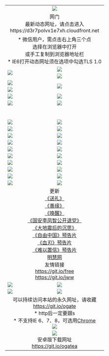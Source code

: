 ﻿<table>
  <tr></tr>
  <tr><td colspan=2 align=center><img src="https://cloud.githubusercontent.com/assets/11880933/13434984/f430fae2-e012-11e5-814f-c2df1e82b247.jpg" /></td></tr>
  <tr><td colspan=2 align=center>网门<br>最新动态网址，请点击进入
<br>https://d3r7polvx1e7xh.cloudfront.net
    </td>
  </tr>
  <tr>
    <td colspan=2 align=center>* 微信用户，需点击右上角三个点<br>选择在浏览器中打开<br>或手工复制到浏览器地址栏
    <br>* IE6打开动态网址须在选项中勾选TLS 1.0</td>
  </tr>
  <tr>
    <td rowspan=2><a href="https://d3r7polvx1e7xh.cloudfront.net/ogUP.aspx?name=11DKC.mp4&list=11DKC" target="_blank"><img src="https://d3r7polvx1e7xh.cloudfront.net/Up/11DKC1.jpg" /></a></td> 
    <td><div><a href="https://d3r7polvx1e7xh.cloudfront.net/ogUP.aspx?name=LRWS.mp4&list=LRWS" target="_blank"><img src="https://d3r7polvx1e7xh.cloudfront.net/Up/LRWS.jpg" /></a></td>
   </tr>
  <tr>
    <td><a href="https://d3r7polvx1e7xh.cloudfront.net/ogNiceVedio.aspx" target="_blank"><img src="https://d3r7polvx1e7xh.cloudfront.net/Up/11TGKDY.jpg" /></a></td>
  </tr>
  <tr>
    <td><a href="https://d3r7polvx1e7xh.cloudfront.net/ogUP.aspx?name=JQR.mp4&count=2" target="_blank"><img src="https://d3r7polvx1e7xh.cloudfront.net/Up/JQR.jpg" /></a></td>   
    <td rowspan=2><a href="https://d3r7polvx1e7xh.cloudfront.net/ogUP.aspx?name=JP.mp4&count=9" target="_blank"><img src="https://d3r7polvx1e7xh.cloudfront.net/Up/JP.jpg" /></td>
  </tr>
  <tr>
    <td><a href="https://d3r7polvx1e7xh.cloudfront.net/ogUP.aspx?name=WH.mp4" target="_blank"><img src="https://d3r7polvx1e7xh.cloudfront.net/Up/WH.jpg" /></a></td>
  </tr>
  <tr>
    <td><a href="https://d3r7polvx1e7xh.cloudfront.net/ogUP.aspx?name=SSZJ.mp4&list=SSZJ" target="_blank"><img src="https://d3r7polvx1e7xh.cloudfront.net/Up/SSZJ.jpg" /></a></td>
    <td><a href="https://d3r7polvx1e7xh.cloudfront.net/ogUP.aspx?name=1XQK.mp4&count=13" target="_blank"><img src="https://d3r7polvx1e7xh.cloudfront.net/Up/1XQK.jpg" /></a</td>
  </tr>
  <tr>
    <td><a href="https://d3r7polvx1e7xh.cloudfront.net/ogUP.aspx?name=ZY.mp4&count=2015|16" target="_blank"><img src="https://d3r7polvx1e7xh.cloudfront.net/Up/ZY.jpg" /></a</td>
    <td><a href="https://d3r7polvx1e7xh.cloudfront.net/ogUP.aspx?name=XTFY.mp4&count=B|2,A|24" target="_blank"><img src="https://d3r7polvx1e7xh.cloudfront.net/Up/XTFY.jpg" /></a></td>
  </tr>
  <tr height="40">
  </tr>
  <tr>
    <td><a href="https://d3r7polvx1e7xh.cloudfront.net/ogUP.aspx?name=4EE/QQ.mp4&list=4EEQQ" target="_blank"><img src="https://d3r7polvx1e7xh.cloudfront.net/Up/4EE/QQ0.jpg"/></a></td>
    <td><a href="https://d3r7polvx1e7xh.cloudfront.net/ogUP.aspx?name=4EE/HQ.mp4&list=4EEHQ" target="_blank"><img src="https://d3r7polvx1e7xh.cloudfront.net/Up/4EE/HQ0.jpg"/></a></td>
  </tr>
  <tr>
    <td><a href="https://d3r7polvx1e7xh.cloudfront.net/ogUP.aspx?name=4EE/ZG.mp4&list=4EEZG" target="_blank"><img src="https://d3r7polvx1e7xh.cloudfront.net/Up/4EE/ZG0.jpg"/></a></td>
    <td><a href="https://d3r7polvx1e7xh.cloudfront.net/ogUP.aspx?name=4EE/DJ.mp4&list=4EEDJ" target="_blank"><img src="https://d3r7polvx1e7xh.cloudfront.net/Up/4EE/DJ0.jpg"/></a></td>
  </tr>
  <tr>
    <td><a href="https://d3r7polvx1e7xh.cloudfront.net/ogUP.aspx?name=4EE/GX.mp4&list=4EEGX" target="_blank"><img src="https://d3r7polvx1e7xh.cloudfront.net/Up/4EE/GX0.jpg"/></a></td>
    <td><a href="https://d3r7polvx1e7xh.cloudfront.net/ogUP.aspx?name=4EE/HD.mp4&list=4EEHD" target="_blank"><img src="https://d3r7polvx1e7xh.cloudfront.net/Up/4EE/HD0.jpg"/></a></td>
  </tr>
  <tr>
    <td><a href="https://d3r7polvx1e7xh.cloudfront.net/ogUP.aspx?name=4EE/TX.mp4&list=4EETX" target="_blank"><img src="https://d3r7polvx1e7xh.cloudfront.net/Up/4EE/TX0.jpg"/></a></td>
    <td><a href="https://d3r7polvx1e7xh.cloudfront.net/ogUP.aspx?name=4EE/WZ.mp4&list=4EEWZ" target="_blank"><img src="https://d3r7polvx1e7xh.cloudfront.net/Up/4EE/WZ0.jpg"/></a></td>
  </tr>
  <tr>
    <td><a href="https://d3r7polvx1e7xh.cloudfront.net/onUP.aspx?name=https://d1pog55izwmvoe.cloudfront.net/" target="_blank"><img src="https://d3r7polvx1e7xh.cloudfront.net/Up/0DTW.jpg"/></a></td>
    <td><a href="https://d3r7polvx1e7xh.cloudfront.net/onUP.aspx?name=https://d240ns8up8earz.cloudfront.net/acenter/" target="_blank"><img src="https://d3r7polvx1e7xh.cloudfront.net/Up/0TDW.jpg" /></a></td>
  </tr>
  <tr>
    <td><a href="https://d3r7polvx1e7xh.cloudfront.net/onUP.aspx?name=https://d4508d6vomz2p.cloudfront.net/gb/nsc413.htm" target="_blank"><img src="https://d3r7polvx1e7xh.cloudfront.net/Up/0DJY.jpg" /></a></td>
    <td><a href="https://d3r7polvx1e7xh.cloudfront.net/onUP.aspx?name=https://dilo7bqpjb57y.cloudfront.net/xtr/gb/prog204.html" target="_blank"><img src="https://d3r7polvx1e7xh.cloudfront.net/Up/0XTR.jpg" /></a></td>
  </tr>
  <tr>
    <td><a href="https://d3r7polvx1e7xh.cloudfront.net/onUP.aspx?name=https://d3aj00iefsmfgc.cloudfront.net/" target="_blank"><img src="https://d3r7polvx1e7xh.cloudfront.net/Up/0MHW.jpg" /></a></td>
    <td><a href="https://d3r7polvx1e7xh.cloudfront.net/onUP.aspx?name=https://d20wz7qt14x5d2.cloudfront.net/" target="_blank"><img src="https://d3r7polvx1e7xh.cloudfront.net/Up/0ZJW.jpg" /></a></td>
  </tr>
  <tr>
    <td><a href="https://d3r7polvx1e7xh.cloudfront.net/ogUP.aspx?name=0FG.zip" target="_blank"><img src="https://d3r7polvx1e7xh.cloudfront.net/Up/0FG.jpg" /></a></td>
    <td><a href="https://d3r7polvx1e7xh.cloudfront.net/ogUP.aspx?name=0FGA.apk" target="_blank"><img src="https://d3r7polvx1e7xh.cloudfront.net/Up/0FGA.jpg" /></a></td>
  </tr>
  <tr>
    <td><a href="https://d3r7polvx1e7xh.cloudfront.net/ogUP.aspx?name=0U.zip" target="_blank"><img src="https://d3r7polvx1e7xh.cloudfront.net/Up/0U.jpg" /></a></td>
    <td><a href="https://d3r7polvx1e7xh.cloudfront.net/ogUP.aspx?name=0UA.apk" target="_blank"><img src="https://d3r7polvx1e7xh.cloudfront.net/Up/0UA.jpg" /></a></td>
  </tr>
  <tr>
    <td><a href="https://d3r7polvx1e7xh.cloudfront.net/ogUP.aspx?name=0iPPOTV.zip" target="_blank"><img src="https://d3r7polvx1e7xh.cloudfront.net/Up/0iPPOTV.jpg" /></a></td>
    <td><a href="https://d3r7polvx1e7xh.cloudfront.net/ogUP.aspx?name=0iNTD.apk" target="_blank"><img src="https://d3r7polvx1e7xh.cloudfront.net/Up/0iNTD.jpg" /></a></td>
  </tr>
  <tr>
    <td colspan=2 align=center>更新<br>
      <a href="https://d3r7polvx1e7xh.cloudfront.net/ogUP.aspx?name=4ESL.mp4" target="_blank">《送礼》</a><br>
      <a href="https://d3r7polvx1e7xh.cloudfront.net/ogUP.aspx?name=4ESY.mp4" target="_blank">《善缘》</a><br>
      <a href="https://d3r7polvx1e7xh.cloudfront.net/ogUP.aspx?name=4EHX.mp4" target="_blank">《唤醒》</a><br>
      <a href="https://d3r7polvx1e7xh.cloudfront.net/ogUP.aspx?name=4LFZ.mp4" target="_blank">《国安李凤智公开退党》</a><br>
      <a href="https://d3r7polvx1e7xh.cloudfront.net/ogUP.aspx?name=4DDZHDCS.mp4" target="_blank">《大地震后的沉思》</a><br>
      <a href="https://d3r7polvx1e7xh.cloudfront.net/ogUP.aspx?name=11ZYZG0.mp4" target="_blank">《自由中国》预告片</a><br>
      <a href="https://d3r7polvx1e7xh.cloudfront.net/ogUP.aspx?name=11XR.mp4" target="_blank">《血刃》预告片</a><br>
      <a href="https://d3r7polvx1e7xh.cloudfront.net/ogUP.aspx?name=11NYZX.mp4&count=2" target="_blank">《难以置信》预告片</a><br>
      <a href="https://d3r7polvx1e7xh.cloudfront.net/onUP.aspx?name=https://www.minghui.org/" target="_blank">明慧网</a><br>
      友情链接<br>
      <a href="https://d3r7polvx1e7xh.cloudfront.net/onUP.aspx?name=https://git.io/free" target="_blank">https://git.io/free</a><br>
      <a href="https://d3r7polvx1e7xh.cloudfront.net/onUP.aspx?name=https://git.io/jww" target="_blank">https://git.io/jww</a></td>
    </td>
  </tr>
  <tr>
    <td><a href="https://d3r7polvx1e7xh.cloudfront.net/ogNice.aspx" target="_blank"><img src="https://d3r7polvx1e7xh.cloudfront.net/Up/0WCYY.jpg" /></a></td>
    <td><a href="https://d3r7polvx1e7xh.cloudfront.net/onCO.aspx?ob=600事物&op=增删改&args=WH1~%23类型6新闻%7c%23类型6评论&mode=" target="_blank"><img src="https://d3r7polvx1e7xh.cloudfront.net/Up/0WZTT.jpg" /></a></td> 
  </tr>
  <tr>
    <td><a href="https://d3r7polvx1e7xh.cloudfront.net/ogDY.aspx" target="_blank"><img src="https://d3r7polvx1e7xh.cloudfront.net/Up/0FK.jpg" /></a></td>
    <td><a href="https://d3r7polvx1e7xh.cloudfront.net/ogST.aspx" target="_blank"><img src="https://d3r7polvx1e7xh.cloudfront.net/Up/0ST.jpg" /></a></td> 
  </tr>
  <tr>
    <td colspan=2 align=center>可以持续访问本站的永久网址，请收藏<br/><a href="https://git.io/ogate" target="_blank">https://git.io/ogate</a><br/>* http后一定要跟s<br/>* 不支持IE 6、7、8，可选用<a href="https://d3r7polvx1e7xh.cloudfront.net/ogUP.aspx?name=0ChromePortable.zip">Chrome</a><br/><a href="https://d3r7polvx1e7xh.cloudfront.net/Up/0WMGDL2.png" target="_blank"><img src="https://d3r7polvx1e7xh.cloudfront.net/Up/0WMGD2.png"/></a></td>
  </tr>
  <tr>
    <td colspan=2 align=center><a href="https://d3r7polvx1e7xh.cloudfront.net/ogUP.aspx?name=0oGate.apk" target="_blank"><img src="https://cloud.githubusercontent.com/assets/11880933/13720399/75e143ee-e842-11e5-9f0a-1421f423c80f.jpg" /></a><br>安卓版下载网址<br><a href="https://git.io/ogatea">https://git.io/ogatea</a></td>
  </tr>
  <!--tr>
    <td colspan=2 align=center>可能失效的动态网址
    </td>
  </tr-->
</table>
